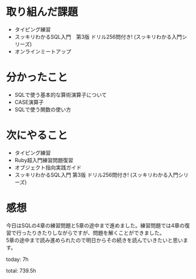 #  取り組んだ課題
- タイピング練習
- スッキリわかるSQL入門　第3版 ドリル256問付き! (スッキリわかる入門シリーズ)
- オンラインミートアップ


# 分かったこと
- SQLで使う基本的な算術演算子について
- CASE演算子
- SQLで使う関数の使い方

# 次にやること
- タイピング練習
- Ruby超入門練習問題復習
- オブジェクト指向実践ガイド
- スッキリわかるSQL入門 第3版 ドリル256問付き! (スッキリわかる入門シリーズ)



# 感想
今日はSQLの4章の練習問題と5章の途中まで進めました。練習問題では4章の復習で行ったりきたりしながらですが、問題を解くことができました。  
5章の途中まで読み進められたので明日からその続きを読んでいきたいと思います。

today: 7h

total: 739.5h

